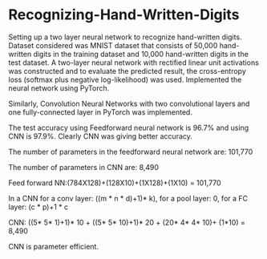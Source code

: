 # Recognizing-Hand-Written-Digits
Setting up a two layer neural network to recognize hand-written digits. Dataset considered was MNIST dataset that consists of 50,000 hand-written digits in the training dataset and 10,000 hand-written digits in the test dataset. A two-layer neural network with rectified linear unit activations was constructed and to evaluate the predicted result, the cross-entropy loss (softmax plus negative log-likelihood) was used. Implemented the neural network using PyTorch.

Similarly, Convolution Neural Networks with two convolutional layers and one fully-connected layer in PyTorch was implemented.

The test accuracy using Feedforward neural network is 96.7% and using CNN is 97.9%. Clearly CNN was giving better accuracy. 

The number of parameters in the feedforward neural network are: 101,770

The number of parameters in CNN are: 8,490

Feed forward NN:(784X128)+(128X10)+(1X128)+(1X10) = 101,770

In a CNN for a conv layer: ((m * n * d)+1)* k), for a pool layer: 0, for a FC layer: (c * p)+1 * c

CNN: ((5* 5* 1)+1)* 10 + ((5* 5* 10)+1)* 20 + (20* 4* 4* 10)+ (1*10) = 8,490

CNN is parameter efficient. 

